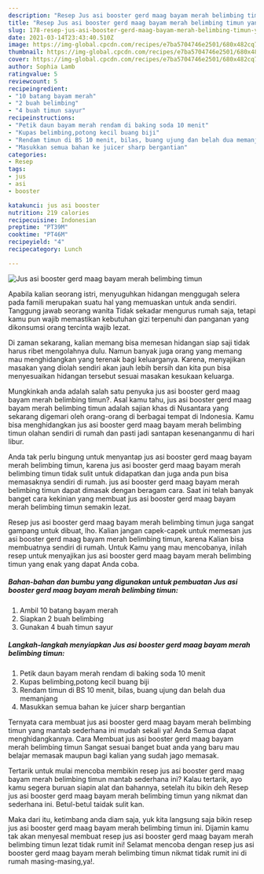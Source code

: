 ```yaml
---
description: "Resep Jus asi booster gerd maag bayam merah belimbing timun yang lezat Untuk Jualan"
title: "Resep Jus asi booster gerd maag bayam merah belimbing timun yang lezat Untuk Jualan"
slug: 178-resep-jus-asi-booster-gerd-maag-bayam-merah-belimbing-timun-yang-lezat-untuk-jualan
date: 2021-03-14T23:43:40.510Z
image: https://img-global.cpcdn.com/recipes/e7ba5704746e2501/680x482cq70/jus-asi-booster-gerd-maag-bayam-merah-belimbing-timun-foto-resep-utama.jpg
thumbnail: https://img-global.cpcdn.com/recipes/e7ba5704746e2501/680x482cq70/jus-asi-booster-gerd-maag-bayam-merah-belimbing-timun-foto-resep-utama.jpg
cover: https://img-global.cpcdn.com/recipes/e7ba5704746e2501/680x482cq70/jus-asi-booster-gerd-maag-bayam-merah-belimbing-timun-foto-resep-utama.jpg
author: Sophia Lamb
ratingvalue: 5
reviewcount: 5
recipeingredient:
- "10 batang bayam merah"
- "2 buah belimbing"
- "4 buah timun sayur"
recipeinstructions:
- "Petik daun bayam merah rendam di baking soda 10 menit"
- "Kupas belimbing,potong kecil buang biji"
- "Rendam timun di BS 10 menit, bilas, buang ujung dan belah dua memanjang"
- "Masukkan semua bahan ke juicer sharp bergantian"
categories:
- Resep
tags:
- jus
- asi
- booster

katakunci: jus asi booster 
nutrition: 219 calories
recipecuisine: Indonesian
preptime: "PT39M"
cooktime: "PT46M"
recipeyield: "4"
recipecategory: Lunch

---
```



![Jus asi booster gerd maag bayam merah belimbing timun](https://img-global.cpcdn.com/recipes/e7ba5704746e2501/680x482cq70/jus-asi-booster-gerd-maag-bayam-merah-belimbing-timun-foto-resep-utama.jpg)

Apabila kalian seorang istri, menyuguhkan hidangan menggugah selera pada famili merupakan suatu hal yang memuaskan untuk anda sendiri. Tanggung jawab seorang  wanita Tidak sekadar mengurus rumah saja, tetapi kamu pun wajib memastikan kebutuhan gizi terpenuhi dan panganan yang dikonsumsi orang tercinta wajib lezat.

Di zaman  sekarang, kalian memang bisa memesan hidangan siap saji tidak harus ribet mengolahnya dulu. Namun banyak juga orang yang memang mau menghidangkan yang terenak bagi keluarganya. Karena, menyajikan masakan yang diolah sendiri akan jauh lebih bersih dan kita pun bisa menyesuaikan hidangan tersebut sesuai masakan kesukaan keluarga. 



Mungkinkah anda adalah salah satu penyuka jus asi booster gerd maag bayam merah belimbing timun?. Asal kamu tahu, jus asi booster gerd maag bayam merah belimbing timun adalah sajian khas di Nusantara yang sekarang digemari oleh orang-orang di berbagai tempat di Indonesia. Kamu bisa menghidangkan jus asi booster gerd maag bayam merah belimbing timun olahan sendiri di rumah dan pasti jadi santapan kesenanganmu di hari libur.

Anda tak perlu bingung untuk menyantap jus asi booster gerd maag bayam merah belimbing timun, karena jus asi booster gerd maag bayam merah belimbing timun tidak sulit untuk didapatkan dan juga anda pun bisa memasaknya sendiri di rumah. jus asi booster gerd maag bayam merah belimbing timun dapat dimasak dengan beragam cara. Saat ini telah banyak banget cara kekinian yang membuat jus asi booster gerd maag bayam merah belimbing timun semakin lezat.

Resep jus asi booster gerd maag bayam merah belimbing timun juga sangat gampang untuk dibuat, lho. Kalian jangan capek-capek untuk memesan jus asi booster gerd maag bayam merah belimbing timun, karena Kalian bisa membuatnya sendiri di rumah. Untuk Kamu yang mau mencobanya, inilah resep untuk menyajikan jus asi booster gerd maag bayam merah belimbing timun yang enak yang dapat Anda coba.

<!--inarticleads1-->

##### Bahan-bahan dan bumbu yang digunakan untuk pembuatan Jus asi booster gerd maag bayam merah belimbing timun:

1. Ambil 10 batang bayam merah
1. Siapkan 2 buah belimbing
1. Gunakan 4 buah timun sayur




<!--inarticleads2-->

##### Langkah-langkah menyiapkan Jus asi booster gerd maag bayam merah belimbing timun:

1. Petik daun bayam merah rendam di baking soda 10 menit
1. Kupas belimbing,potong kecil buang biji
1. Rendam timun di BS 10 menit, bilas, buang ujung dan belah dua memanjang
1. Masukkan semua bahan ke juicer sharp bergantian




Ternyata cara membuat jus asi booster gerd maag bayam merah belimbing timun yang mantab sederhana ini mudah sekali ya! Anda Semua dapat menghidangkannya. Cara Membuat jus asi booster gerd maag bayam merah belimbing timun Sangat sesuai banget buat anda yang baru mau belajar memasak maupun bagi kalian yang sudah jago memasak.

Tertarik untuk mulai mencoba membikin resep jus asi booster gerd maag bayam merah belimbing timun mantab sederhana ini? Kalau tertarik, ayo kamu segera buruan siapin alat dan bahannya, setelah itu bikin deh Resep jus asi booster gerd maag bayam merah belimbing timun yang nikmat dan sederhana ini. Betul-betul taidak sulit kan. 

Maka dari itu, ketimbang anda diam saja, yuk kita langsung saja bikin resep jus asi booster gerd maag bayam merah belimbing timun ini. Dijamin kamu tak akan menyesal membuat resep jus asi booster gerd maag bayam merah belimbing timun lezat tidak rumit ini! Selamat mencoba dengan resep jus asi booster gerd maag bayam merah belimbing timun nikmat tidak rumit ini di rumah masing-masing,ya!.

